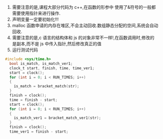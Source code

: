 1. 需要注意的是,课程大部分代码为 c++,在函数的形参中 使用了&符号的一般都需要使用指针来进行操作.
2. 声明变量一定要初始化!!!
3. malloc 函数申请的内存在堆区,不会主动回收.数组静态分配的空间,系统会自动回收.
4. 需要注意的是,c 语言的结构体和 js 的对象非常不一样!,在函数调用时,修改的是副本,而不是 js 中传入指针,然后修改真正的值
5. 运行测试代码

```c
#include <sys/time.h>
  bool is_match, is_match_ver1;
  clock_t start, finish, time, time_ver1;
  start = clock();
  for (int i = 0; i < RUN_TIMES; i++)
  {
    is_match = bracket_match(str);
  }
  finish = clock();
  time = finish - start;
  start = clock();
  for (int i = 0; i < RUN_TIMES; i++)
  {
    is_match_ver1 = bracket_match_ver1(str);
  }
  finish = clock();
  time_ver1 = finish - start;
```
